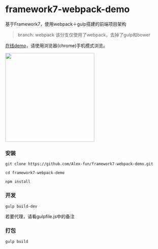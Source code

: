 # framework7-webpack-demo
基于Framework7，使用webpack＋gulp搭建的前端项目架构

> branch: webpack 该分支仅使用了webpack，去掉了gulp和bower

[在线demo](https://hejx.herokuapp.com/f7/)，请使用浏览器(chrome)手机模式浏览。

<img src="https://dn-cnode.qbox.me/FggySaifXShKXx-Rp9c5gxh6Gox0" width="280">

### 安装
```
git clone https://github.com/Alex-fun/framework7-webpack-demo.git

cd framework7-webpack-demo

npm install 

```

### 开发

```
gulp build-dev
```

若要代理，请看gulpfile.js中的备注


### 打包

```
gulp build
```

